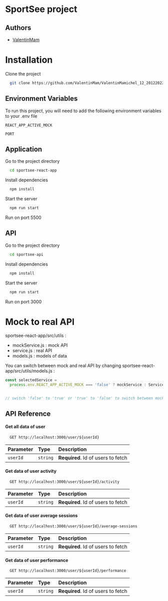 
# SportSee project 



## Authors

- [ValentinMam](https://github.com/ValentinMam)


# Installation

Clone the project

```bash
  git clone https://github.com/ValentinMam/ValentinMamichel_12_20122022.git
```
## Environment Variables

To run this project, you will need to add the following environment variables to your .env file

`REACT_APP_ACTIVE_MOCK`

`PORT`

## Application


Go to the project directory

```bash
  cd sportsee-react-app
```

Install dependencies

```bash
  npm install
```

Start the server

```bash
  npm run start
```
Run on port 5500
## API


Go to the project directory

```bash
  cd sportsee-api
```

Install dependencies

```bash
  npm install
```

Start the server

```bash
  npm run start
```

Run on port 3000



# Mock to real API

sportsee-react-app/src/utils : 
- mockService.js : mock API
- service.js : real API
- models.js : models of data

You can switch between mock and real API by changing  sportsee-react-app/src/utils/models.js :


```javascript
const selectedService =
  process.env.REACT_APP_ACTIVE_MOCK === 'false' ? mockService : Service


// switch 'false' to 'true' or 'true' to 'false' to switch between mock and real API
```



## API Reference

#### Get all data of user 

```http
  GET http://localhost:3000/user/${userId}
```

| Parameter | Type     | Description                |
| :-------- | :------- | :------------------------- |
| `userId` | `string` | **Required**. Id of users to fetch |


#### Get data of user activity

```http
  GET http://localhost:3000/user/${userId}/activity
```


| Parameter | Type     | Description                |
| :-------- | :------- | :------------------------- |
| `userId` | `string` | **Required**. Id of users to fetch |



#### Get data of user average sessions

```http
  GET http://localhost:3000/user/${userId}/average-sessions
```
| Parameter | Type     | Description                |
| :-------- | :------- | :------------------------- |
| `userId` | `string` | **Required**. Id of users to fetch |


#### Get data of user performance

```http
  GET http://localhost:3000/user/${userId}/performance
```
| Parameter | Type     | Description                |
| :-------- | :------- | :------------------------- |
| `userId` | `string` | **Required**. Id of users to fetch |